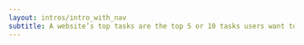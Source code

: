 ```yaml
---
layout: intros/intro_with_nav
subtitle: A website’s top tasks are the top 5 or 10 tasks users want to complete on your website.
---
```

